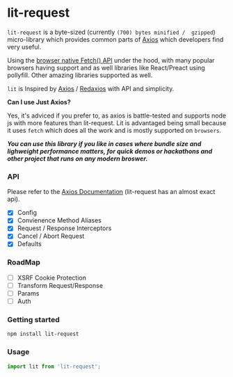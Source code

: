 # lit-request

``lit-request`` is a byte-sized (currently ``(700) bytes minified /  gzipped``) micro-library which provides common parts of [Axios](https://github.com/axios/axios) which developers find very useful. 

Using the [browser native Fetch() API](https://developer.mozilla.org/en-US/docs/Web/API/Fetch_API) under the hood, with many popular browsers having support and as well libraries like React/Preact using pollyfill. Other amazing libraries supported as well.

``lit`` is Inspired by [Axios](https://github.com/axios/axios) / [Redaxios](https://github.com/developit/redaxios) with API and simplicity.




**Can I use Just Axios?** 

Yes, it's adviced if you prefer to, as axios is battle-tested and supports node js with more features than lit-request. Lit is advantaged being small because it uses ``fetch`` which does all the work and is mostly supported on ``browsers``. 

**_You can use this library if you like in cases where bundle size and lighweight performance matters, for quick demos or hackathons and other project that runs on any modern broswer._**


### API

Please refer to the  [Axios Documentation](https://github.com/axios/axios#axios-api) (lit-request has an almost exact api).

- [x] Config
- [x] Convienence Method Aliases
- [x] Request / Response Interceptors
- [x] Cancel / Abort Request
- [x] Defaults

### RoadMap

- [ ] XSRF Cookie Protection
- [ ] Transform Request/Response
- [ ] Params
- [ ] Auth

### Getting started

```sh
npm install lit-request
```


### Usage

```javascript
import lit from 'lit-request';
```